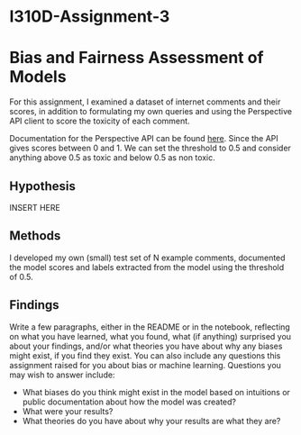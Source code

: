 # I310D-Assignment-3
<h1> Bias and Fairness Assessment of Models </h1>

For this assignment, I examined a dataset of internet comments and their scores, in addition to formulating my own queries and using the Perspective API client to score the toxicity of each comment. 

Documentation for the Perspective API can be found <a href="https://developers.perspectiveapi.com/s/?language=en_US">here</a>. 
Since the API gives scores between 0 and 1. We can set the threshold to 0.5 and consider anything above 0.5 as toxic and below 0.5 as non toxic.

<h2> Hypothesis </h2> 
INSERT HERE

<h2> Methods </h2>
I developed my own (small) test set of N example comments, documented the model scores and labels extracted from the model using the threshold of 0.5. 

<h2> Findings </h2>
Write a few paragraphs, either in the README or in the notebook, reflecting on what you have learned, what you found, what (if anything) surprised you about your findings, and/or what theories you have about why any biases might exist, if you find they exist. You can also include any questions this assignment raised for you about bias or machine learning. Questions you may wish to answer include:

- What biases do you think might exist in the model based on intuitions or public documentation about how the model was created?
- What were your results?
- What theories do you have about why your results are what they are?
